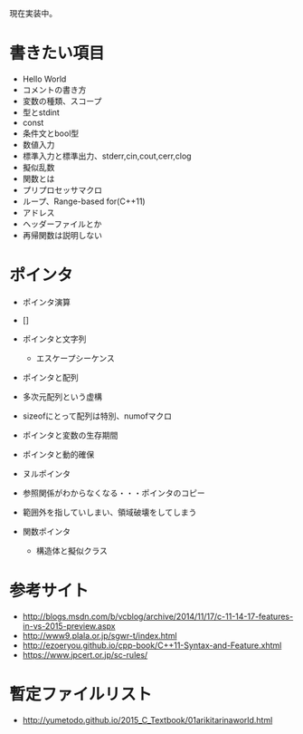 ﻿現在実装中。

# 書きたい項目 #
- Hello World
- コメントの書き方
- 変数の種類、スコープ
- 型とstdint
- const
- 条件文とbool型
- 数値入力
- 標準入力と標準出力、stderr,cin,cout,cerr,clog
- 擬似乱数
- 関数とは
- プリプロセッサマクロ
- ループ、Range-based for(C++11)
- アドレス
- ヘッダーファイルとか
- 再帰関数は説明しない

# ポインタ #
- ポインタ演算
- []
- ポインタと文字列
	- エスケープシーケンス
- ポインタと配列
- 多次元配列という虚構
- sizeofにとって配列は特別、numofマクロ
- ポインタと変数の生存期間
- ポインタと動的確保
- ヌルポインタ
- 参照関係がわからなくなる・・・ポインタのコピー
- 範囲外を指していしまい、領域破壊をしてしまう

- 関数ポインタ
	- 構造体と擬似クラス

# 参考サイト #
- http://blogs.msdn.com/b/vcblog/archive/2014/11/17/c-11-14-17-features-in-vs-2015-preview.aspx
- http://www9.plala.or.jp/sgwr-t/index.html
- http://ezoeryou.github.io/cpp-book/C++11-Syntax-and-Feature.xhtml
- https://www.jpcert.or.jp/sc-rules/

# 暫定ファイルリスト
- http://yumetodo.github.io/2015_C_Textbook/01arikitarinaworld.html